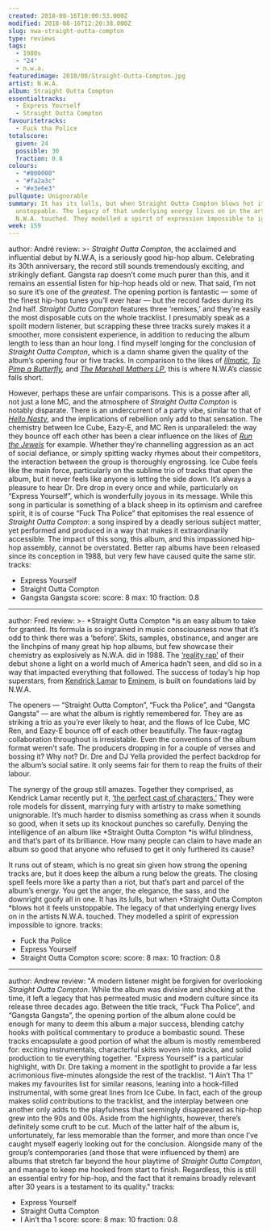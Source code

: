 ```yaml
---
created: 2018-08-16T10:00:53.000Z
modified: 2018-08-16T12:20:38.000Z
slug: nwa-straight-outta-compton
type: reviews
tags:
  - 1980s
  - "24"
  - n.w.a.
featuredimage: 2018/08/Straight-Outta-Compton.jpg
artist: N.W.A.
album: Straight Outta Compton
essentialtracks:
  - Express Yourself
  - Straight Outta Compton
favouritetracks:
  - Fuck tha Police
totalscore:
  given: 24
  possible: 30
  fraction: 0.8
colours:
  - "#000000"
  - "#fa2a3c"
  - "#e3e6e3"
pullquote: Unignorable
summary: It has its lulls, but when Straight Outta Compton blows hot it feels
  unstoppable. The legacy of that underlying energy lives on in the artists
  N.W.A. touched. They modelled a spirit of expression impossible to ignore.
week: 159
---
```

author: André
review: >-
  *Straight Outta Compton*, the acclaimed and influential debut by N.W.A, is a
  seriously good hip-hop album. Celebrating its 30th anniversary, the record
  still sounds tremendously exciting, and strikingly defiant. Gangsta rap
  doesn’t come much purer than this, and it remains an essential listen for
  hip-hop heads old or new. That said, I’m not so sure it’s one of the
  *greatest*. The opening portion is fantastic — some of the finest hip-hop
  tunes you’ll ever hear — but the record fades during its 2nd half. *Straight
  Outta Compton* features three ‘remixes,’ and they’re easily the most
  disposable cuts on the whole tracklist. I presumably speak as a spoilt modern
  listener, but scrapping these three tracks surely makes it a smoother, more
  consistent experience, in addition to reducing the album length to less than
  an hour long. I find myself longing for the conclusion of *Straight Outta
  Compton*, which is a damn shame given the quality of the album’s opening four
  or five tracks. In comparison to the likes of
  [*Illmatic*](<https://audioxide.com/reviews/nas-illmatic/>), *[To Pimp a
  Butterfly](<https://audioxide.com/reviews/kendrick-lamar-to-pimp-a-butterfly/>),*
  and [*The Marshall Mathers
  LP*](<https://audioxide.com/reviews/eminem-the-marshall-mathers-lp/>), this is
  where N.W.A’s classic falls short.

  However, perhaps these are unfair comparisons. This is a posse after all, not just a lone MC, and the atmosphere of *Straight Outta Compton* is notably disparate. There is an undercurrent of a party vibe, similar to that of [*Hello Nasty*](<https://audioxide.com/reviews/beastie-boys-hello-nasty/>), and the implications of rebellion only add to that sensation. The chemistry between Ice Cube, Eazy-E, and MC Ren is unparalleled: the way they bounce off each other has been a clear influence on the likes of [*Run the Jewels*](<https://audioxide.com/reviews/run-the-jewels-run-the-jewels-2/>) for example. Whether they’re channelling aggression as an act of social defiance, or simply spitting wacky rhymes about their competitors, the interaction between the group is thoroughly engrossing. Ice Cube feels like the main force, particularly on the sublime trio of tracks that open the album, but it never feels like anyone is letting the side down. It’s always a pleasure to hear Dr. Dre drop in every once and while, particularly on “Express Yourself”, which is wonderfully joyous in its message. While this song in particular is something of a black sheep in its optimism and carefree spirit, it is of course “Fuck Tha Police” that epitomises the real essence of *Straight Outta Compton*: a song inspired by a deadly serious subject matter, yet performed and produced in a way that makes it extraordinarily accessible. The impact of this song, this album, and this impassioned hip-hop assembly, cannot be overstated. Better rap albums have been released since its conception in 1988, but very few have caused quite the same stir.
tracks:
  - Express Yourself
  - ­­Straight Outta Compton
  - ­­Gangsta Gangsta
score:
  score: 8
  max: 10
  fraction: 0.8
---
author: Fred
review: >-
  *Straight Outta Compton *is an easy album to take for granted. Its formula is
  so ingrained in music consciousness now that it’s odd to think there was a
  ‘before’. Skits, samples, obstinance, and anger are the linchpins of many
  great hip hop albums, but few showcase their chemistry as explosively as
  N.W.A. did in 1988. The [‘reality
  rap’](<https://www.rollingstone.com/music/music-features/ice-cube-on-n-w-as-reality-rap-and-straight-outta-compton-movie-106622/>)
  of their debut shone a light on a world much of America hadn’t seen, and did
  so in a way that impacted everything that followed. The success of today’s hip
  hop superstars, from [Kendrick
  Lamar](<https://audioxide.com/reviews/kendrick-lamar-to-pimp-a-butterfly/>) to
  [Eminem](<https://audioxide.com/reviews/eminem-the-marshall-mathers-lp/>), is
  built on foundations laid by N.W.A.

  The openers — “Straight Outta Compton”, “Fuck tha Police”, and “Gangsta Gangsta” — are what the album is rightly remembered for. They are as striking a trio as you’re ever likely to hear, and the flows of Ice Cube, MC Ren, and Eazy-E bounce off of each other beautifully. The faux-ragtag collaboration throughout is irresistable. Even the conventions of the album format weren’t safe. The producers dropping in for a couple of verses and bossing it? Why not? Dr. Dre and DJ Yella provided the perfect backdrop for the album’s social satire. It only seems fair for them to reap the fruits of their labour.

  The synergy of the group still amazes. Together they comprised, as Kendrick Lamar recently put it, [‘the perfect cast of characters.’](<https://www.billboard.com/articles/columns/the-juice/6663126/kendrick-lamar-nwa-tribute-essay-eazy-e-dre>) They were role models for dissent, marrying fury with artistry to make something unignorable. It’s much harder to dismiss something as crass when it sounds so good, when it sets up its knockout punches so carefully. Denying the intelligence of an album like *Straight Outta Compton *is wilful blindness, and that’s part of its brilliance. How many people can claim to have made an album so good that anyone who refused to get it only furthered its cause?

  It runs out of steam, which is no great sin given how strong the opening tracks are, but it does keep the album a rung below the greats. The closing spell feels more like a party than a riot, but that’s part and parcel of the album’s energy. You get the anger, the elegance, the sass, and the downright goofy all in one. It has its lulls, but when *Straight Outta Compton *blows hot it feels unstoppable. The legacy of that underlying energy lives on in the artists N.W.A. touched. They modelled a spirit of expression impossible to ignore.
tracks:
  - Fuck tha Police
  - ­­Express Yourself
  - ­­Straight Outta Compton
score:
  score: 8
  max: 10
  fraction: 0.8
---
author: Andrew
review: "A modern listener might be forgiven for overlooking *Straight Outta
  Compton*. While the album was divisive and shocking at the time, it left a
  legacy that has permeated music and modern culture since its release three
  decades ago. Between the title track, “Fuck Tha Police”, and “Gangsta
  Gangsta”, the opening portion of the album alone could be enough for many to
  deem this album a major success, blending catchy hooks with political
  commentary to produce a bombastic sound. These tracks encapsulate a good
  portion of what the album is mostly remembered for: exciting instrumentals,
  characterful skits woven into tracks, and solid production to tie everything
  together. “Express Yourself” is a particular highlight, with Dr. Dre taking a
  moment in the spotlight to provide a far less acrimonious five-minutes
  alongside the rest of the tracklist. “I Ain’t Tha 1” makes my favourites list
  for similar reasons, leaning into a hook-filled instrumental, with some great
  lines from Ice Cube. In fact, each of the group makes solid contributions to
  the tracklist, and the interplay between one another only adds to the
  playfulness that seemingly disappeared as hip-hop grew into the 90s and 00s.
  Aside from the highlights, however, there’s definitely some cruft to be cut.
  Much of the latter half of the album is, unfortunately, far less memorable
  than the former, and more than once I’ve caught myself eagerly looking out for
  the conclusion. Alongside many of the group’s contemporaries (and those that
  were influenced by them) are albums that stretch far beyond the hour playtime
  of *Straight Outta Compton*, and manage to keep me hooked from start to
  finish. Regardless, this is still an essential entry for hip-hop, and the fact
  that it remains broadly relevant after 30 years is a testament to its
  quality."
tracks:
  - Express Yourself
  - ­­Straight Outta Compton
  - ­­I Ain’t tha 1
score:
  score: 8
  max: 10
  fraction: 0.8
